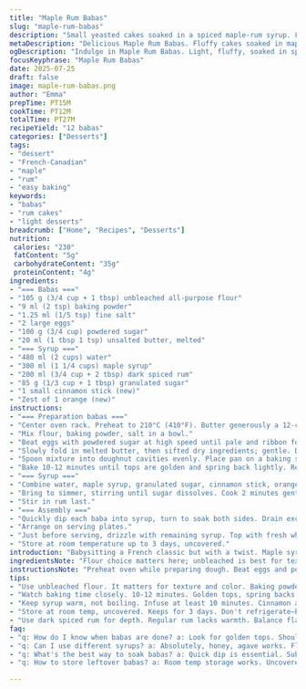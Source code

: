 ```yaml
---
title: "Maple Rum Babas"
slug: "maple-rum-babas"
description: "Small yeasted cakes soaked in a spiced maple-rum syrup. Fluffy texture with a slight golden crust. Sugar-glazed egg batter enriched with melted butter. Syrup balances sweetness and boozy warmth. Serve with whipped cream or fresh fruit. Keeps at room temp for few days. A twist on a classic baba au rhum with maple replacing part of the sugar syrup. Quick bake time. Simple pantry items plus maple syrup and dark rum bring deep flavors."
metaDescription: "Delicious Maple Rum Babas. Fluffy cakes soaked in maple-rum syrup. Quick recipe, delightful flavors. Perfect for dessert or any special occasion."
ogDescription: "Indulge in Maple Rum Babas. Light, fluffy, soaked in spiced syrup. Perfect treat when entertaining or just because. A crowd-pleaser every time."
focusKeyphrase: "Maple Rum Babas"
date: 2025-07-25
draft: false
image: maple-rum-babas.png
author: "Emma"
prepTime: PT15M
cookTime: PT12M
totalTime: PT27M
recipeYield: "12 babas"
categories: ["Desserts"]
tags:
- "dessert"
- "French-Canadian"
- "maple"
- "rum"
- "easy baking"
keywords:
- "babas"
- "rum cakes"
- "light desserts"
breadcrumb: ["Home", "Recipes", "Desserts"]
nutrition: 
 calories: "230"
 fatContent: "5g"
 carbohydrateContent: "35g"
 proteinContent: "4g"
ingredients:
- "=== Babas ==="
- "105 g (3/4 cup + 1 tbsp) unbleached all-purpose flour"
- "9 ml (2 tsp) baking powder"
- "1.25 ml (1/5 tsp) fine salt"
- "2 large eggs"
- "100 g (3/4 cup) powdered sugar"
- "20 ml (1 tbsp 1 tsp) unsalted butter, melted"
- "=== Syrup ==="
- "480 ml (2 cups) water"
- "300 ml (1 1/4 cups) maple syrup"
- "200 ml (3/4 cup + 2 tbsp) dark spiced rum"
- "85 g (1/3 cup + 1 tbsp) granulated sugar"
- "1 small cinnamon stick (new)"
- "Zest of 1 orange (new)"
instructions:
- "=== Preparation babas ==="
- "Center oven rack. Preheat to 210°C (410°F). Butter generously a 12-cup doughnut pan."
- "Mix flour, baking powder, salt in a bowl."
- "Beat eggs with powdered sugar at high speed until pale and ribbon forms, about 12 minutes."
- "Slowly fold in melted butter, then sifted dry ingredients; gentle. Don't overmix."
- "Spoon mixture into doughnut cavities evenly. Place pan on a baking sheet."
- "Bake 10-12 minutes until tops are golden and spring back lightly. Remove and invert on wire rack. Cool to room temp."
- "=== Syrup ==="
- "Combine water, maple syrup, granulated sugar, cinnamon stick, orange zest in saucepan."
- "Bring to simmer, stirring until sugar dissolves. Cook 2 minutes gently. Remove from heat. Let sit 10 minutes to infuse."
- "Stir in rum last."
- "=== Assembly ==="
- "Quickly dip each baba into syrup, turn to soak both sides. Drain excess."
- "Arrange on serving plates."
- "Just before serving, drizzle with remaining syrup. Top with fresh whipped cream if desired."
- "Store at room temperature up to 3 days, uncovered."
introduction: "Babysitting a French classic but with a twist. Maple syrup instead of straight sugar. Rum laced with extra warmth, spiced lightly. No time for heavy doughs or complex fermenting. Quick mixing, whipped eggs, blitz baking. Think light, airy babas that soak syrup fast and hold flavor. Orange zest and cinnamon scent simmer quietly in syrup, teasing the palate between bites. Serve plain, or bring richness with whipped cream waiting on the side. Not fussy. Just sweet. Simple, with a kick. Keeps days if you manage not to eat them all right away. Minimal fuss, maximum comfort. Dainty, fluffy, boozy. Maple rum babas ready in under half an hour."
ingredientsNote: "Flour choice matters here; unbleached is best for texture and color. Baking powder gives quick rise instead of yeast — faster baking, less waiting. Powdered sugar whips smoothly into eggs for volume and structure. Butter melted, slightly cooled, folded in to enrich without deflating batter. Syrup blends traditional maple syrup with a touch of granulated sugar to balance sweetness and help syrup body up when cooled. Introducing cinnamon stick and fresh orange zest shifts syrup from plain boozy syrup into a fragrant bath that enhances the maple and rum together. Using dark spiced rum instead of plain dark rum contributes depth with warm spices, lifting the whole flavor profile. Grease pans generously to prevent sticking; these batters are thin and soft. Keep syrup warm but not boiling once infused. Ready for soaking once babas cool."
instructionsNote: "Preheat oven while preparing dough. Beat eggs and powdered sugar thoroughly—this is the leavening power. Folding in dry takes care—too much mixing loses air and chewiness. Spoon carefully in doughnut pan for uniform shape and cook. Watch time closely; you want a golden top with a soft yield inside, not dry or overbaked. Invert promptly to avoid sogginess. Meanwhile, prep syrup and allow infusion—at least 10 minutes with cinnamon and zest. Stir in rum last to preserve aroma. Dip babas quickly; they absorb fast but don’t soak endlessly or they break apart. Reserve syrup for drizzling. Serve soon after soaking; crispy edges soften but retain shape. Whipped cream optional but recommended for balance to syrup’s intensity. Store uncovered at room temp to maintain crust texture. Don’t refrigerate; syrup can crystallize and babas lose softness."
tips:
- "Use unbleached flour. It matters for texture and color. Baking powder helps rise quick. Yeast takes too long. Powdered sugar whips better. Enables volume, structure. Melt butter, cool a bit. Don't deflate the batter. Thin and soft, needs care in pans. If clumped, sift dry first."
- "Watch baking time closely. 10-12 minutes. Golden tops, spring backs lightly. Not too dark, or dry. Invert quickly. Cools evenly, no sogginess. Dip babas fast in syrup. They soak fast so avoid breakage. Reserve syrup for drizzling later."
- "Keep syrup warm, not boiling. Infuse at least 10 minutes. Cinnamon and orange zest enhance flavors. Stir in rum last; preserves aroma. For serving, fresh whipped cream recommended. Balances sweetness from syrup. Quick soak is key—don’t overdo it or they fall apart."
- "Store at room temp, uncovered. Keeps for 3 days. Don't refrigerate—babas lose softness. Crust stays crisp this way. Also, syrup can crystallize if cold. Quick assembly is best. Serve soon after soaking for optimal taste. Generous grease on pans prevents sticking."
- "Use dark spiced rum for depth. Regular rum lacks warmth. Balance flavors, lighter notes from vanilla and spices. Experiment with other zests or spices. Adds personal touch. Consider fresh fruits alongside. Variety in presentation makes it appealing. Plus, it elevates the dish."
faq:
- "q: How do I know when babas are done? a: Look for golden tops. Should spring back. Not dry, keep moist. Don’t overbake; check at 10 mins. They puff up nicely."
- "q: Can I use different syrups? a: Absolutely, honey, agave works. Flavor will shift. Keep in mind sweetness levels. Adjust sugar to balance taste. Experiment with spices."
- "q: What's the best way to soak babas? a: Quick dip is essential. Submerge briefly, don’t let them drown. They absorb fast. Drain excess syrup after. Their texture softens but keeps shape."
- "q: How to store leftover babas? a: Room temp storage works. Uncovered to maintain crust. Wrap if concerned about drying out. But avoid cold storage to keep softness. Syrup stays separate if needed."

---
```


